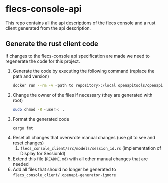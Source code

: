 # flecs-console-api
This repo contains all the api descriptions of the flecs console and a rust client generated from the api description.

## Generate the rust client code

If changes to the flecs-console api specification are made we need to regenerate the code for this project.

1. Generate the code by executing the following command (replace the path and version)
   ```bash
   docker run --rm -v <path to repository>:/local openapitools/openapi-generator-cli generate -i /local/api/openapi.yaml --additional-properties=packageName=flecs_console_client,packageVersion=<version>,supportMultipleResponses=true -g rust -o /local/flecs_console_client/
   ```
2. Change the owner of the files if necessary (they are generated with root)
   ```bash
   sudo chmod -R <user>: .
   ```
3. Format the generated code
   ```bash
   cargo fmt
   ```
4. Reset all changes that overwrote manual changes (use git to see and reset changes)
    1. `flecs_console_client/src/models/session_id.rs` (implementation of Display for SessionId)
5. Extend this file (`README.md`) with all other manual changes that are needed
6. Add all files that should no longer be generated to `flecs_console_client/.openapi-generator-ignore`

